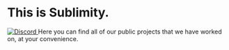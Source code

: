 # This is Sublimity.
 <a href="https://discord.gg/b9EapwJcdE">
    <img src="https://img.shields.io/discord/755786229211070535?color=5865F2&label=discord&logo=discord&logoColor=white" alt="Discord">
  <a>
Here you can find all of our public projects that we have worked on, at your convenience.
